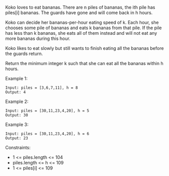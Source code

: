 Koko loves to eat bananas. There are n piles of bananas, the ith pile has piles[i] bananas. The
guards have gone and will come back in h hours.

Koko can decide her bananas-per-hour eating speed of k. Each hour, she chooses some pile of bananas
and eats k bananas from that pile. If the pile has less than k bananas, she eats all of them instead
and will not eat any more bananas during this hour.

Koko likes to eat slowly but still wants to finish eating all the bananas before the guards return.

Return the minimum integer k such that she can eat all the bananas within h hours.

Example 1:

````
Input: piles = [3,6,7,11], h = 8
Output: 4
````

Example 2:

````
Input: piles = [30,11,23,4,20], h = 5
Output: 30
````

Example 3:

````
Input: piles = [30,11,23,4,20], h = 6
Output: 23
````

Constraints:

* 1 <= piles.length <= 104
* piles.length <= h <= 109
* 1 <= piles[i] <= 109